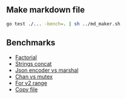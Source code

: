 ## Make markdown file

```sh
go test ./... -bench=. | sh ../md_maker.sh
```

## Benchmarks


- [Factorial](./factorial/factorial.md)
- [Strings concat](./strings_concat/strings_concat.md)
- [Json encoder vs marshal](./json_encoder_vs_marshal/json_encoder_vs_marshal.md)
- [Chan vs mutex](./chan_vs_mutex/chan_vs_mutex.md)
- [For v2 range](./for_v2_range/for_v2_range.md)
- [Copy file](./copy_file/copy_file.md)
